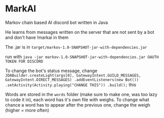 # MarkAI
Markov chain based AI discord bot written in Java

He learns from messages written on the server that are not sent by a bot and don't have !markai in them

The .jar is in `target/markov-1.0-SNAPSHOT-jar-with-dependencies.jar`

run with `java -jar markov-1.0-SNAPSHOT-jar-with-dependencies.jar OAUTH TOKEN FOR DISCORD`

To change the bot's status message, change `JDABuilder.createLight(args[0], GatewayIntent.GUILD_MESSAGES, GatewayIntent.DIRECT_MESSAGES)
                .addEventListeners(new Bot())
                .setActivity(Activity.playing("CHANGE THIS"))
                .build();` this

Words are stored in the `words` folder (make sure to make one, was too lazy to code it in), each word has it's own file with weighs. To change what chance a word has to appear after the previous one, change the weigh (higher = more often)
